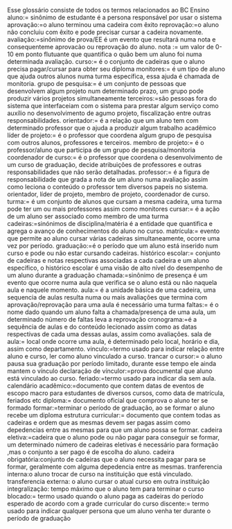 Esse glossário consiste de todos os termos relacionados ao BC Ensino
aluno:= sinônimo de estudante é a persona responsável por usar o sistema
aprovação:=o aluno terminou uma cadeira com êxito
reprovação:=o aluno não concluiu com êxito e pode precisar cursar a cadeira novamente.
avaliação:=sinônimo de prova/EE é um evento que resultará numa nota e consequenteme aprovacào ou reprovação do aluno.
nota := um valor de 0-10 em ponto flutuante que quantifica o quão bem um aluno foi numa determinada avaliação.
curso:= é o conjunto de cadeiras que o aluno precisa pagar/cursar para obter seu diploma
monitores:= é um tipo de aluno que ajuda outros alunos numa turma específica, essa ajuda é chamada de monitoria.
grupo de pesquisa:= é um conjunto de pessoas que desenvolvem algum projeto num determinado prazo, um grupo pode produzir vários projetos simultaneamente
terceiros:=são pessoas fora do sistema que interfaceiam com o sistema para prestar algum serviço como auxílio no desenvolvimento de agumo projeto, fiscalização entre outras responsabilidades.
orientador:= é a relação que um aluno tem com determinado professor que o ajuda a produzir algum trabalho acadêmico
líder de projeto:= é o professor que coordena algum grupo de pesquisa com outros alunos, professores e terceiros.
membro de projeto:= é o professor/aluno que participa de um grupo de pesquisa/monitoria
coordenador de curso:= é o professor que coordena o desenvolvimento de um curso de graduação, decide atribuições de professores e outras responsabilidades que não serão detalhadas.
professor:= é a figura de responsabilidade que grada a nota de um aluno numa avaliação assim como leciona o conteúdo o  professor tem diversos papeis no sistema.
            orientador, líder de projeto, membro de projeto, coordenador de curso.
turma:= é um conjunto de alunos que cursam a mesma cadeira, uma turma pode ter um ou mais professores assim como monitores
cursar:= é a ação de um aluno ser associado como membro de uma turma
cadeiras:=sinónimos de disciplina/matéria é a entidade que quantifica e agrega o avanço de conhecimentos do aluno no curso.
matrícula:= evento que permite ao aluno cursar várias cadeiras simultaneamente, ocorre uma vez por período.
graduação:=é o período que um aluno está inserido num curso e pode ou não estar cursando cadeiras.
histórico escolar:= conjunto de cadeiras e notas respectivas associadas a cada cadeira e um aluno específico, o histórico escolar é uma visão de alto nível do desempenho de um aluno durante a graduação
chamada:=sinônimo de presença é um evento que ocorre numa aula que verifica se o aluno está ou não naquela aula e naquele momento.
aula:= é a unidade básica de uma cadeira, uma sequencia de aulas resulta numa ou mais avaliações que termina com aprovação/reprovação
        para uma aula é necessário uma turma
faltas:= é o nome dado quando um aluno falta a chamada/presença de uma aula, um determinado número de faltas leva a reprovação
cronograma:=é a sequência de aulas e do conteúdo lecionado assim como as datas respectivas de cada uma dessas aulas, assim como avaliações.
sala de aula:= local onde ocorre uma aula, é determinado pelo local, horário e dia, assim como departamento.
vinculo:=termo usado para indicar relação entre aluno e curso, ler como aluno vinculado a curso.
trancar o cursor:= o aluno pausa sua graduação por período limitado, durante esse tempo ele ainda mantem o vínculo
declaração de vínculor:=prova documental que aluno está vinculado ao curso.
feriado:=termo usado para indicar dia sem aula.
calendário acadêmico:=documento que contem datas de eventos de escopo macro para estudantes de diversos cursos, como data de matrícula, feriados etc
diploma:= documento oficial que comprova o aluno ter se formado
formar:=terminar o período de graduação, ao se formar o aluno recebe um diploma
estrutura curricular:= documento que contem todas as cadeiras e ordem que as mesmas devem ser pagas assim como depedencias entre as mesmas para que um aluno possa se formar.
cadeira eletiva:=cadeira que o aluno pode ou não pagar para conseguir se formar, um determinado número de cadeiras eletivas é necessário para formação
,mas o conjunto a ser pago é de escolha do aluno.
cadeira obrigatória:conjunto de cadeiras que o aluno necessita pagar para se formar, geralmente com alguma depedencia entre as mesmas.
tranferencia interna:o aluno trocar de curso na instituição que está vinculado.
transferencia externa: o aluno cursar o atual curso em outra instituição
integralização: tempo máximo que o aluno tem para terminar o curso
blocado:= termo usado quando o aluno paga as cadeiras do período esperado de acordo com a grade curricular do curso
discente:= termo usado para indicar qualquer persona que um aluno venha ter durante o período de graduação
